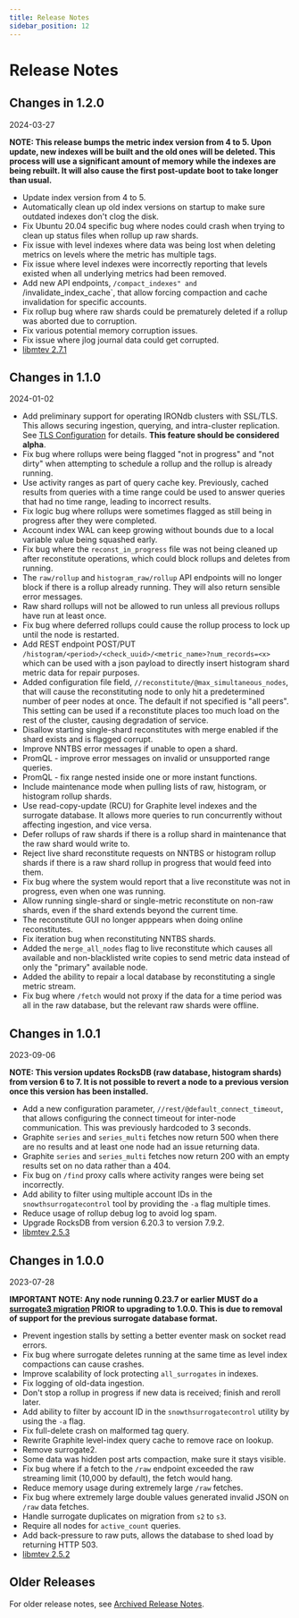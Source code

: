 ```yaml
---
title: Release Notes
sidebar_position: 12
---
```


# Release Notes

## Changes in 1.2.0

2024-03-27

**NOTE: This release bumps the metric index version from 4 to 5. Upon update, new indexes
will be built and the old ones will be deleted. This process will use a significant amount
of memory while the indexes are being rebuilt. It will also cause the first post-update
boot to take longer than usual.**

 * Update index version from 4 to 5.
 * Automatically clean up old index versions on startup to make sure outdated indexes don't
   clog the disk.
 * Fix Ubuntu 20.04 specific bug where nodes could crash when trying to clean up status files
   when rollup up raw shards.
 * Fix issue with level indexes where data was being lost when deleting metrics on levels
   where the metric has multiple tags.
 * Fix issue where level indexes were incorrectly reporting that levels existed when all
   underlying metrics had been removed.
 * Add new API endpoints, `/compact_indexes" and `/invalidate_index_cache`, that allow
   forcing compaction and cache invalidation for specific accounts.
 * Fix rollup bug where raw shards could be prematurely deleted if a rollup was aborted
   due to corruption.
 * Fix various potential memory corruption issues.
 * Fix issue where jlog journal data could get corrupted.
 * [libmtev 2.7.1](https://github.com/circonus-labs/libmtev/blob/master/ChangeLog.md#253)

## Changes in 1.1.0

2024-01-02

 * Add preliminary support for operating IRONdb clusters with SSL/TLS. This
   allows securing ingestion, querying, and intra-cluster replication. See
   [TLS Configuration](/irondb/getting-started/configuration#tls-configuration)
   for details. __This feature should be considered alpha__.
 * Fix bug where rollups were being flagged "not in progress" and "not dirty"
   when attempting to schedule a rollup and the rollup is already running.
 * Use activity ranges as part of query cache key. Previously, cached results
   from queries with a time range could be used to answer queries that had no
   time range, leading to incorrect results.
 * Fix logic bug where rollups were sometimes flagged as still being in
   progress after they were completed.
 * Account index WAL can keep growing without bounds due to a local variable
   value being squashed early.
 * Fix bug where the `reconst_in_progress` file was not being cleaned up after
   reconstitute operations, which could block rollups and deletes from running.
 * The `raw/rollup` and `histogram_raw/rollup` API endpoints will no longer
   block if there is a rollup already running. They will also return sensible
   error messages.
 * Raw shard rollups will not be allowed to run unless all previous rollups
   have run at least once.
 * Fix bug where deferred rollups could cause the rollup process to lock up
   until the node is restarted.
 * Add REST endpoint POST/PUT
   `/histogram/<period>/<check_uuid>/<metric_name>?num_records=<x>` which can
   be used with a json payload to directly insert histogram shard metric data
   for repair purposes.
 * Added configuration file field, `//reconstitute/@max_simultaneous_nodes`,
   that will cause the reconstituting node to only hit a predetermined
   number of peer nodes at once. The default if not specified is "all peers".
   This setting can be used if a reconstitute places too much load on the rest
   of the cluster, causing degradation of service.
 * Disallow starting single-shard reconstitutes with merge enabled if the shard
   exists and is flagged corrupt.
 * Improve NNTBS error messages if unable to open a shard.
 * PromQL - improve error messages on invalid or unsupported range queries.
 * PromQL - fix range nested inside one or more instant functions.
 * Include maintenance mode when pulling lists of raw, histogram, or histogram
   rollup shards.
 * Use read-copy-update (RCU) for Graphite level indexes and the surrogate
   database. It allows more queries to run concurrently without affecting
   ingestion, and vice versa.
 * Defer rollups of raw shards if there is a rollup shard in maintenance that
   the raw shard would write to.
 * Reject live shard reconstitute requests on NNTBS or histogram rollup shards
   if there is a raw shard rollup in progress that would feed into them.
 * Fix bug where the system would report that a live reconstitute was not in
   progress, even when one was running.
 * Allow running single-shard or single-metric reconstitute on non-raw shards,
   even if the shard extends beyond the current time.
 * The reconstitute GUI no longer apppears when doing online reconstitutes.
 * Fix iteration bug when reconstituting NNTBS shards.
 * Added the `merge_all_nodes` flag to live reconstitute which causes all
   available and non-blacklisted write copies to send metric data instead of
   only the "primary" available node.
 * Added the ability to repair a local database by reconstituting a single
   metric stream.
 * Fix bug where `/fetch` would not proxy if the data for a time period was all
   in the raw database, but the relevant raw shards were offline.


## Changes in 1.0.1

2023-09-06

**NOTE: This version updates RocksDB (raw database, histogram shards) from
version 6 to 7. It is not possible to revert a node to a previous version once
this version has been installed.**

 * Add a new configuration parameter, `//rest/@default_connect_timeout`, that
   allows configuring the connect timeout for inter-node communication. This
   was previously hardcoded to 3 seconds.
 * Graphite `series` and `series_multi` fetches now return 500 when there are
   no results and at least one node had an issue returning data.
 * Graphite `series` and `series_multi` fetches now return 200 with an empty
   results set on no data rather than a 404.
 * Fix bug on `/find` proxy calls where activity ranges were being set
   incorrectly.
 * Add ability to filter using multiple account IDs in the
   `snowthsurrogatecontrol` tool by providing the `-a` flag multiple times.
 * Reduce usage of rollup debug log to avoid log spam.
 * Upgrade RocksDB from version 6.20.3 to version 7.9.2.
 * [libmtev 2.5.3](https://github.com/circonus-labs/libmtev/blob/master/ChangeLog.md#253)

## Changes in 1.0.0

2023-07-28

**IMPORTANT NOTE: Any node running 0.23.7 or earlier MUST do a [surrogate3
migration](/irondb/getting-started/configuration#surrogate_database) PRIOR to
upgrading to 1.0.0. This is due to removal of support for the previous
surrogate database format.**

 * Prevent ingestion stalls by setting a better eventer mask on socket read
   errors.
 * Fix bug where surrogate deletes running at the same time as level index
   compactions can cause crashes.
 * Improve scalability of lock protecting `all_surrogates` in indexes.
 * Fix logging of old-data ingestion.
 * Don't stop a rollup in progress if new data is received; finish and reroll
   later.
 * Add ability to filter by account ID in the `snowthsurrogatecontrol` utility
   by using the `-a` flag.
 * Fix full-delete crash on malformed tag query.
 * Rewrite Graphite level-index query cache to remove race on lookup.
 * Remove surrogate2.
 * Some data was hidden post arts compaction, make sure it stays visible.
 * Fix bug where if a fetch to the `/raw` endpoint exceeded the raw streaming
   limit (10,000 by default), the fetch would hang.
 * Reduce memory usage during extremely large `/raw` fetches.
 * Fix bug where extremely large double values generated invalid JSON on `/raw`
   data fetches.
 * Handle surrogate duplicates on migration from `s2` to `s3`.
 * Require all nodes for `active_count` queries.
 * Add back-pressure to raw puts, allows the database to shed load by returning
   HTTP 503.
 * [libmtev 2.5.2](https://github.com/circonus-labs/libmtev/blob/master/ChangeLog.md#252)

## Older Releases

For older release notes, see [Archived Release Notes](/irondb/release-notes-archive).
